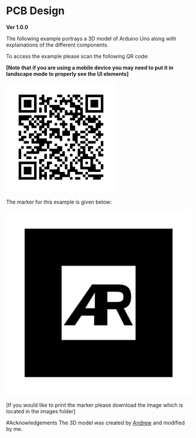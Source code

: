 # PCB Design
**Ver 1.0.0**

The following example portrays a 3D model of Arduino Uno along with explainations of the different components.


To access the example please scan the following QR code:

**[Note that if you are using a mobile device you may need to put it in landscape mode to properly see the UI elements]**


![](images/QR-Code.png)


The marker for this example is given below:


![](images/default-marker.png)


[If you would like to print the marker please download the image which is located in the images folder]

#Acknowledgements
The 3D model was created by [Andrew](https://grabcad.com/library/arduino-uno-r3-1) and modified by me.
